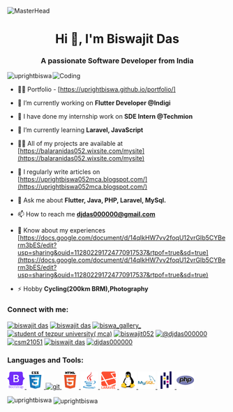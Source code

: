 ![MasterHead](https://th.bing.com/th/id/R.75ea38495d3a5bc0c90316b57f9bbfb5?rik=CKmgcCEhXQE1OA&riu=http%3a%2f%2fwww.pramukhdigital.com%2fwp-content%2fuploads%2f2018%2f07%2fNew-PNC-Animated-Banners.gif&ehk=fs6XGSkrODbDz9LuU2tZgUw5aQd76DxwLvAaGpktUZI%3d&risl=&pid=ImgRaw&r=0)
<h1 align="center">Hi 👋, I'm Biswajit Das</h1>
<h3 align="center">A passionate Software Developer from India</h3>
<img align="right" alt="Coding" width="400" src="https://r7q6w9z6.rocketcdn.me/career/wp-content/uploads/2021/02/creative-process.gif">
<p align="left"> <img src="https://komarev.com/ghpvc/?username=uprightbiswa&label=Profile%20views&color=0e75b6&style=flat" alt="uprightbiswa" /> </p>

- 👨‍💻 Portfolio - [https://uprightbiswa.github.io/portfolio/]
  
- 🔭 I’m currently working on **Flutter Developer @Indigi**
  
- 🔭 I have done my internship work on **SDE Intern @Techmion**

- 🌱 I’m currently learning **Laravel, JavaScript**

- 👨‍💻 All of my projects are available at [https://balaranidas052.wixsite.com/mysite](https://balaranidas052.wixsite.com/mysite)

- 📝 I regularly write articles on [https://uprightbiswa052mca.blogspot.com/](https://uprightbiswa052mca.blogspot.com/)

- 💬 Ask me about **Flutter, Java, PHP, Laravel, MySql.**

- 📫 How to reach me **djdas000000@gmail.com**

- 📄 Know about my experiences [https://docs.google.com/document/d/14qIkHW7vv2foqU12vrGIb5CYBerm3bES/edit?usp=sharing&ouid=112802291724770917537&rtpof=true&sd=true](https://docs.google.com/document/d/14qIkHW7vv2foqU12vrGIb5CYBerm3bES/edit?usp=sharing&ouid=112802291724770917537&rtpof=true&sd=true)

- ⚡ Hobby **Cycling(200km BRM),Photography**

<h3 align="left">Connect with me:</h3>
<p align="left">
<a href="https://linkedin.com/in/biswajit das" target="blank"><img align="center" src="https://raw.githubusercontent.com/rahuldkjain/github-profile-readme-generator/master/src/images/icons/Social/linked-in-alt.svg" alt="biswajit das" height="30" width="40" /></a>
<a href="https://fb.com/biswajit das" target="blank"><img align="center" src="https://raw.githubusercontent.com/rahuldkjain/github-profile-readme-generator/master/src/images/icons/Social/facebook.svg" alt="biswajit das" height="30" width="40" /></a>
<a href="https://instagram.com/biswa_gallery_" target="blank"><img align="center" src="https://raw.githubusercontent.com/rahuldkjain/github-profile-readme-generator/master/src/images/icons/Social/instagram.svg" alt="biswa_gallery_" height="30" width="40" /></a>
<a href="https://www.youtube.com/c/student of tezpur university( mca)" target="blank"><img align="center" src="https://raw.githubusercontent.com/rahuldkjain/github-profile-readme-generator/master/src/images/icons/Social/youtube.svg" alt="student of tezpur university( mca)" height="30" width="40" /></a>
<a href="https://www.codechef.com/users/biswajit052" target="blank"><img align="center" src="https://cdn.jsdelivr.net/npm/simple-icons@3.1.0/icons/codechef.svg" alt="biswajit052" height="30" width="40" /></a>
<a href="https://www.hackerrank.com/@djdas000000" target="blank"><img align="center" src="https://raw.githubusercontent.com/rahuldkjain/github-profile-readme-generator/master/src/images/icons/Social/hackerrank.svg" alt="@djdas000000" height="30" width="40" /></a>
<a href="https://www.leetcode.com/csm21051" target="blank"><img align="center" src="https://raw.githubusercontent.com/rahuldkjain/github-profile-readme-generator/master/src/images/icons/Social/leet-code.svg" alt="csm21051" height="30" width="40" /></a>
<a href="https://www.hackerearth.com/biswajit das" target="blank"><img align="center" src="https://raw.githubusercontent.com/rahuldkjain/github-profile-readme-generator/master/src/images/icons/Social/hackerearth.svg" alt="biswajit das" height="30" width="40" /></a>
<a href="https://auth.geeksforgeeks.org/user/djdas000000" target="blank"><img align="center" src="https://raw.githubusercontent.com/rahuldkjain/github-profile-readme-generator/master/src/images/icons/Social/geeks-for-geeks.svg" alt="djdas000000" height="30" width="40" /></a>
</p>

<h3 align="left">Languages and Tools:</h3>
<p align="left"> <a href="https://getbootstrap.com" target="_blank" rel="noreferrer"> <img src="https://raw.githubusercontent.com/devicons/devicon/master/icons/bootstrap/bootstrap-plain-wordmark.svg" alt="bootstrap" width="40" height="40"/> </a> <a href="https://www.w3schools.com/css/" target="_blank" rel="noreferrer"> <img src="https://raw.githubusercontent.com/devicons/devicon/master/icons/css3/css3-original-wordmark.svg" alt="css3" width="40" height="40"/> </a> <a href="https://git-scm.com/" target="_blank" rel="noreferrer"> <img src="https://www.vectorlogo.zone/logos/git-scm/git-scm-icon.svg" alt="git" width="40" height="40"/> </a> <a href="https://www.w3.org/html/" target="_blank" rel="noreferrer"> <img src="https://raw.githubusercontent.com/devicons/devicon/master/icons/html5/html5-original-wordmark.svg" alt="html5" width="40" height="40"/> </a> <a href="https://www.java.com" target="_blank" rel="noreferrer"> <img src="https://raw.githubusercontent.com/devicons/devicon/master/icons/java/java-original.svg" alt="java" width="40" height="40"/> </a> <a href="https://laravel.com/" target="_blank" rel="noreferrer"> <img src="https://raw.githubusercontent.com/devicons/devicon/master/icons/laravel/laravel-plain-wordmark.svg" alt="laravel" width="40" height="40"/> </a> <a href="https://www.linux.org/" target="_blank" rel="noreferrer"> <img src="https://raw.githubusercontent.com/devicons/devicon/master/icons/linux/linux-original.svg" alt="linux" width="40" height="40"/> </a> <a href="https://www.mysql.com/" target="_blank" rel="noreferrer"> <img src="https://raw.githubusercontent.com/devicons/devicon/master/icons/mysql/mysql-original-wordmark.svg" alt="mysql" width="40" height="40"/> </a> <a href="https://pandas.pydata.org/" target="_blank" rel="noreferrer"> <img src="https://raw.githubusercontent.com/devicons/devicon/2ae2a900d2f041da66e950e4d48052658d850630/icons/pandas/pandas-original.svg" alt="pandas" width="40" height="40"/> </a> <a href="https://www.php.net" target="_blank" rel="noreferrer"> <img src="https://raw.githubusercontent.com/devicons/devicon/master/icons/php/php-original.svg" alt="php" width="40" height="40"/> </a> </p>

<p><img align="left" src="https://github-readme-stats.vercel.app/api/top-langs?username=uprightbiswa&show_icons=true&locale=en&layout=compact" alt="uprightbiswa" /></p>

<p>&nbsp;<img align="center" src="https://github-readme-stats.vercel.app/api?username=uprightbiswa&show_icons=true&locale=en" alt="uprightbiswa" /></p>
